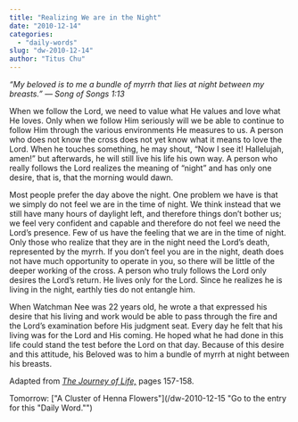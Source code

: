 ```yaml
---
title: "Realizing We are in the Night"
date: "2010-12-14"
categories: 
  - "daily-words"
slug: "dw-2010-12-14"
author: "Titus Chu"
---
```


_“My beloved is to me a bundle of myrrh that lies at night between my breasts.” — Song of Songs 1:13_

When we follow the Lord, we need to value what He values and love what He loves. Only when we follow Him seriously will we be able to continue to follow Him through the various environments He measures to us. A person who does not know the cross does not yet know what it means to love the Lord. When he touches something, he may shout, “Now I see it! Hallelujah, amen!” but afterwards, he will still live his life his own way. A person who really follows the Lord realizes the meaning of “night” and has only one desire, that is, that the morning would dawn.

Most people prefer the day above the night. One problem we have is that we simply do not feel we are in the time of night. We think instead that we still have many hours of daylight left, and therefore things don’t bother us; we feel very confident and capable and therefore do not feel we need the Lord’s presence. Few of us have the feeling that we are in the time of night. Only those who realize that they are in the night need the Lord’s death, represented by the myrrh. If you don’t feel you are in the night, death does not have much opportunity to operate in you, so there will be little of the deeper working of the cross. A person who truly follows the Lord only desires the Lord’s return. He lives only for the Lord. Since he realizes he is living in the night, earthly ties do not entangle him.

When Watchman Nee was 22 years old, he wrote a that expressed his desire that his living and work would be able to pass through the fire and the Lord’s examination before His judgment seat. Every day he felt that his living was for the Lord and His coming. He hoped what he had done in this life could stand the test before the Lord on that day. Because of this desire and this attitude, his Beloved was to him a bundle of myrrh at night between his breasts.

Adapted from _[The Journey of Life,](/book-journey "Go to the listing for this book.")_ pages 157-158.

Tomorrow: ["A Cluster of Henna Flowers"](/dw-2010-12-15 "Go to the entry for this "Daily Word."")
